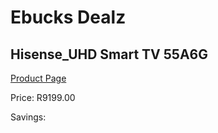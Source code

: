 
# Ebucks Dealz
## Hisense_UHD Smart TV 55A6G
[Product Page](https://www.ebucks.com/web/shop/productSelected.do?prodId=1226580266&catId=363628262)

Price: R9199.00

Savings: 


	